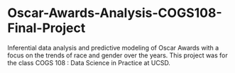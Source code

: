 # Oscar-Awards-Analysis-COGS108-Final-Project
Inferential data analysis and predictive modeling of Oscar Awards with a focus on the trends of race and gender over the years. 
This project was for the class COGS 108 : Data Science in Practice at UCSD. 

